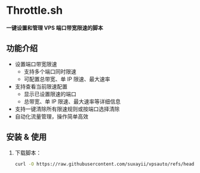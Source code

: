 # Throttle.sh

**一键设置和管理 VPS 端口带宽限速的脚本**

## 功能介绍

- 设置端口带宽限速
  - 支持多个端口同时限速
  - 可配置总带宽、单 IP 限速、最大速率
- 支持查看当前限速配置
  - 显示已设置限速的端口
  - 总带宽、单 IP 限速、最大速率等详细信息
- 支持一键清除所有限速规则或按端口选择清除
- 自动化流量管理，操作简单高效

## 安装 & 使用

1. 下载脚本：

   ```bash
   curl -O https://raw.githubusercontent.com/suxayii/vpsauto/refs/heads/master/Throttle.sh
